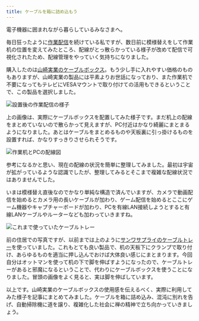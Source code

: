 ```yaml
---
title: ケーブルを箱に詰め込もう
---
```

電子機器に囲まれながら暮らしているみなさまへ。

毎日狂ったように[作業配信](https://www.youtube.com/c/r7kamura)を続けている私ですが、数日前に模様替えをして作業机の位置を変えてみたところ、配線がとっ散らかっている様子が改めて配信で可視化されたため、配線管理をやっていく気持ちになりました。

購入したのは[山崎実業のケーブルボックス](https://www.amazon.co.jp/dp/B0846DPNPP)。もう少し手に入れやすい価格のものもありますが、山崎実業の製品には平素よりお世話になっており、また作業机で不要になってもテレビにVESAマウントで取り付けての活用もできるということで、この製品を選択しました。

![](https://lh3.googleusercontent.com/docs/ADP-6oHwpo5XjKlH6mBoJ3SmKUFWQhcw2W4ViGy0m0IqRnjtVkHuLcreBl9x2CZqH0_exv9MzabTw7wxndNrL_DJt5I1DpSlP2h_be8B_NMfvS30uyo3DxcOxiUr_Gn7REIPFbfmUA6JrOmiuZKBHcXas16oxobuhz9hVKviWsQY705oI087qscmTPXtJLBfRHsy40NQadm8C5A-VwUXfJ9BJDUJnGAXv4cMDpspLuOF6kzzhtNXQzt-kIBM6XatXT_20-m1PUeht2PYJB2HyidD1F9lgbaucSmRJma2ZKxvQKr1TCo_AJEblul9GQN-2_-8StzEsX9n_yuzxl7jubPWON_2Xr-ieFDAENeAQtLMJPr-iELFzkv1lwvKpzgWFdrU09h9EXbSVUwbGZFUMWOSv7SpwgegtODPBBH5lRl8AUiROyhWGBeHPQvOJahZIW2KW8FQ72NeWzrupVODIBEalrvvPzbGn6Nijpu_lJvrbMl2YiQQJ3A5Y08xGQT99eMu1KVdLmpOjC9VbYcNfLiTcgDQZAbo3PYgtZfwW4qsYZmy4pfcEVWWQ_GDVBwWOnWWUh5qa-btML94GMNPq6J9po4CDWdrPH8oAEWEa1At6F9sYOGfA_OEyXsTXDZci3mgPN2MEWTX88RbisXd540Kj1SIC94Sy1TTTQIndOgjKQ0oG96k4KjMrgJQynn5paEJbNgBroXxr7e2Cho_yO0grt5IXQaMUtPWZ-rv1n97kI0kCQ2SH9ITYt7q2T54uJJ6JdTNdkmk4YvtcHiql-1q9JFLgjpQsrfeLIT3nwNLgR56zcgYmjUkjSNeqASXJU3bmFKZ_C_IJaRozARam7duVOt788rreGXpYvthHdq7CPuyTWBKZRDUb3q8LZr-2VEEaCBBGYR6tRf2V-DZvyhGYb079xTfC_kgqU2jKq7nkiUEKeFKNqNFgBA1Y7nIJzo1l6A7tA40Ca9sZOPfd2MeG9FVEUndp18-t5Vy0VN290irojbTQ8y8uvt5QXNps9ggnoCetqkRQ_CBNmDM_L-BpEcglt0UrGzcQq1-6vAqAlQnjk5wD92tBZAhOXM0KLRqh3NTCTwk7b4kJly0daBeVZCIkp92i1s7VxxpdIG9NuLzDJtRaTIlYX1XMqg__WlAIlPYI5D3x6X8GaHdT_j7htRNQ6W2NOke5z9OwgOSbx0ayKOVanvyJL8D7o0KlBZXfZ-1i_KEv-BYk6Jf7PtW_rwzeEDnisfYEgb9pLkCc8iDjHzW "設置後の作業配信の様子")

上の画像は、実際にケーブルボックスを配置してみた様子です。まだ机上の配線をまとめていないので散らかって見えますが、PC付近はかなり綺麗にまとまるようになりました。あとはケーブルをまとめるものや天板裏に引っ掛けるものを設置すれば、かなりすっきりさせられそうです。

![](https://lh3.googleusercontent.com/docs/ADP-6oFFuFFJFcjFOy6Gg9mKOnF1mK2GMuymDfspYbe4XUsMEjwpCfEJuYsSEyf9RCaYjLdy_iZ6pT_E-ha3PxRs9VI8JqSBUomH55a3hJAy_HX0WfHEOrsnLIHij0TSpQ4Y7VNuGTaI4VWB8YwnAEIZLl4hU6J-q6qYZxLSziH6CHL7Yi86WIPNUiV3ztgnNn-uSXM91v1-u4n9RBDaqPZZu6bvsvDa7N_-WWaREjxayWSWfrqFO4ll62_rIT9VSir0-JHINDE4bxKLbYuZ_iycO8MmXnGt0Jffmz6lw4vsAOlKpS2Fg4N57S3v9dgg2Y9-_iZhyNsw61EoRBTFxuujgxO_wfUcvStzdrc1v00czgZ5U4eYs5W8PA7YyDaH_0FXlBpGK0mFNqTOc3c22rKm4MwVPr24JhNjvkbMFR1PcpcQTMzZsuoDTU4WmlJrt4BVv3RreR2klJxJDoprZXjRBQJ7lH0RUwfEgGPZWnV3EQgxbUtfMs9M37IOjsvBNoarhe-Lm9cXMGey_rltUaNHQQ0doKp9ByGdQ4efl8tWELRjR_NHagqbK2kkqgMmfU130iyCGZjyPGTvmkvXNUl5AUiKq-kT3l50EahlFap8GeAzVEux8DsnX38CAJmIL0EDwiEpVv41NJ_egbe3dUqKCS-cQXmFEwCWQlRwRZRmTb-shc397vJssbFvylvte5Chiu3T-GYe3j2jY2BxNDrggNXWRitcTUTPr5F7Nhz20fhJBurn__0buFNrev60fFlm2gyfi5NkaQ9J1U3V116uwmKiE2eDRhENz7HeT22AhjLfvFuY3RmBrcTqvEeGrORx8RAdhhwAwDBzE-5OjfP0CY__IQPDQJYBVlL6jaI33W0yy3k8DFbDzSlIwBNqXpVNJ_vwFpwHGPyUmZqnYUCmL7ki54tzLa5da07ynd3UWtn0OrqIupDS8xSiBgze-nVpeTU2hVVISjiEQ5tVzhlm5wZf-yhxiHJguWDmVzCtVQ_TqGJhIq6QSupRagOexU8qM2lyCL4PpiZk_JPY-wr3ZtsoKeFa9HDupAEI-_ETxTrQ22Opqz51KTxor_k4DaijxS3FOyfC9B3PWffmWgdT5w__aenUZEXmtFCbzmoc3-JSVSrokV5TNg-gNwM8Z730iDdew7OphAnx_XjFZ4gkos5fHJqS0rwzzy8k9zohtlQfJgkFBEAmgVShEFQ8Tp6R5fBtlUAlQKhH_lSpcT69HgkLy5fb3WfVVtrBysNMRQCIX73l "作業机とPCの配線図")

参考になるかと思い、現在の配線の状況を簡単に整理してみました。最初は宇宙が拡がっているような認識でしたが、整理してみるとそこまで複雑な配線状況ではありませんでした。

いまは模様替え直後なのでかなり単純な構造で済んでいますが、カメラで動画配信を始めるとカメラ用の長いケーブルが加わり、ゲーム配信を始めるとここにゲーム機器やキャプチャーボードが加わり、PCを有線LAN接続しようとすると有線LANケーブルやルーターなども加わっていきますね。

![](https://lh3.googleusercontent.com/docs/ADP-6oEKGlyNcMJGlOAGpwkp2YztSfmc-sW7LyOPmbQ-7J9-n1VEH3HBqtLIwggcUOSf3RfmSF1Yk-1QzvBKjsF5_aRSkiBuP1jh-K0gj5CMonlYkxj1ntYJmKGXEHbQTrsSSNq96kNz9jA_ZYgNZQ9cFEGr95acryev-xTfBsiDCjKDz_oEs-LH63HHfzAVZRH-ZEYQX5rOkKUrkIE4EfHxG5ih9R6aY_9KW0iTTOqhoYLZH6ndSDSBjZdoALXBo4hIYZ0DOJrjQdxzuTqTp1JKDR8x9X3aiiHWL_-qEqx9xFGWCvW-4xuMDse1e_Vlhc0WyKW50Kw5y_Wt_JpwVfGlY3maVkzjERRBtIc8uN7bCXw0oGvLRTw83ffNSS7Te4iO46wXl5o2YGprDEkc-t6n4NOMemkVsDQvcGA33ch--bfENf2TgmGJ_VTpa53id0HtbTvCWDbQD8mE7ueqeAoTTmcOg75GKgMVb0ZAEXTlEeTxtNCfoC3AJEBqelEHqM1SKFQ78nriuSdHUDwaj5MzQrj362qFSUXnXm6fp5o89eF5thBugr6jDbnnXOwcvaBuy4NIWdOiWzSmpV3JRgZXRhgFquE_IqJ1qNRI2JX2VThsve3cw5pbACQrY0BrKeTdqDVEciNSq3j4mSfi8Ibx1pAaYXepXhSfPV6dQgSvtQTU3TUE1sxGpl_sxNsJHfrCB1ek6XaNEcGU88X37en7dEwkg0RucxIJWRZ2r7U1_LNXlRhGCBPs_33PNo-ICsg1AztNO-Jcs_b7Su2fRUG-0TisEyTe7bKN2AZ3fvjEMbMVABglxgMRZZKadSFoCnAKE5t-CXMOlIbFrR7JEBMIOhPGMv3UqpWM3KqibWjW1B4vPt7tUNVS0FPLMRdxxKCsFLAuK_K09qIIZrnApWca5VzhlbIT--aaot-nKdljzV3PZ6v6KdMFE-QJm4i3HzIE-yomNnP21HDuJfTPVkFNg2m1SVTLDrPVL4eqpcmwLXzxMlETdM_3B97kZTTM4yAlWqUDWXCvGNBZ17B6h7CEDUOlo51UkuNihwaZC8bsQVloVh_CITHZlDHTclcNhBrnv6MrtoCF0ecd7L4AFs53wSUtLprlxY4SYtw2cFF9Fi_-JrVcGl3bgKRTVSHVmiiSPNEfSg6yckqN4FdJhXQkXa5eZepwQ0fVy72t1yVUk8VMOuPrBuMCPakktuhs6nNJh6--NDCQsLub2virRiaIbyeUiT0bEBkVFf8eOTgLaR0ZUrCl "これまで使っていたケーブルトレー")

前の住居での写真ですが、以前までは上のように[サンワサプライのケーブルトレー](https://www.amazon.co.jp/dp/B01N6B5ST9)を使っていました。これもとても良い製品で、机の天板下にクランプで取り付け、あらゆるものを適当に押し込んでおけば大体良い感じにまとまります。今回自分はオットマンを使って机の下で脚を伸ばすようになったので、ケーブルトレーがあると邪魔になるということで、代わりにケーブルボックスを使うことになりました。冒頭の画像をよく見ると、実は脚を伸ばしています。

以上です。山崎実業のケーブルボックスの使用感を伝えるべく、実際に利用してみた様子を記事にまとめてみました。ケーブルを箱に詰め込み、混沌に別れを告げ、自動掃除機に道を譲り、複雑化した社会に禅の精神で立ち向かっていきましょう。
